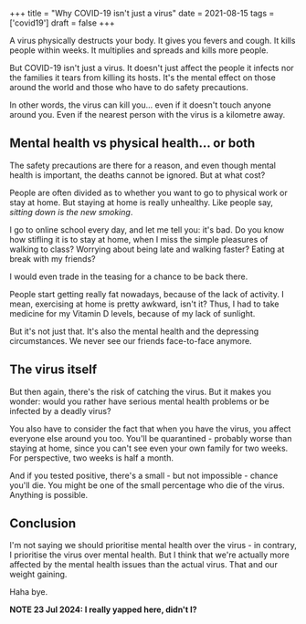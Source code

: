 +++
title = "Why COVID-19 isn't just a virus"
date = 2021-08-15
tags = ['covid19']
draft = false
+++

<!-- meta:
- title: Why COVID-19 isn't just a virus
- template: archive
- date: 15. August 2021
- tags: features, public, today, covid19, pandemic
- img-header: https://i.imgur.com/fWcQUkp.jpg
- img-alt: Photo by Fusion Medical Animation on Unsplash
-->

A virus physically destructs your body. It gives you fevers and cough. It kills people within weeks. It multiplies and spreads and kills more people.

But COVID-19 isn't just a virus. It doesn't just affect the people it infects nor the families it tears from killing its hosts. It's the mental effect on those around the world and those who have to do safety precautions.

In other words, the virus can kill you... even if it doesn't touch anyone around you. Even if the nearest person with the virus is a kilometre away. 

## Mental health vs physical health... or both

The safety precautions are there for a reason, and even though mental health is important, the deaths cannot be ignored. But at what cost?

People are often divided as to whether you want to go to physical work or stay at home. But staying at home is really unhealthy. Like people say, *sitting down is the new smoking*.

I go to online school every day, and let me tell you: it's bad. Do you know how stifling it is to stay at home, when I miss the simple pleasures of walking to class? Worrying about being late and walking faster? Eating at break with my friends?

I would even trade in the teasing for a chance to be back there.

People start getting really fat nowadays, because of the lack of activity. I mean, exercising at home is pretty awkward, isn't it? Thus, I had to take medicine for my Vitamin D levels, because of my lack of sunlight.

But it's not just that. It's also the mental health and the depressing circumstances. We never see our friends face-to-face anymore.

## The virus itself

But then again, there's the risk of catching the virus. But it makes you wonder: would you rather have serious mental health problems or be infected by a deadly virus? 

You also have to consider the fact that when you have the virus, you affect everyone else around you too. You'll be quarantined - probably worse than staying at home, since you can't see even your own family for two weeks. For perspective, two weeks is half a month.

And if you tested positive, there's a small - but not impossible - chance you'll die. You might be one of the small percentage who die of the virus. Anything is possible.

## Conclusion

I'm not saying we should prioritise mental health over the virus - in contrary, I prioritise the virus over mental health. But I think that we're actually more affected by the mental health issues than the actual virus. That and our weight gaining.

Haha bye.

**NOTE 23 Jul 2024: I really yapped here, didn't I?**
